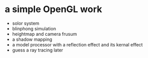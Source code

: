 # a simple OpenGL work
 - solor system
 - blinphong simulation
 - heightmap and camera frusum 
 - a shadow mapping
 - a model processor with a reflection effect and its kernal effect
 - guess a ray tracing later 
 

